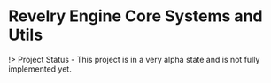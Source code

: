 # Revelry Engine Core Systems and Utils

!> Project Status - This project is in a very alpha state and is not fully implemented yet.
